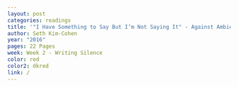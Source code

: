```yaml
---
layout: post
categories: readings
title: '"I Have Something to Say But I’m Not Saying It" - Against Ambience'
author: Seth Kim-Cohen
year: "2016"
pages: 22 Pages
week: Week 2 - Writing Silence
color: red
color2: dkred
link: /
---
```

